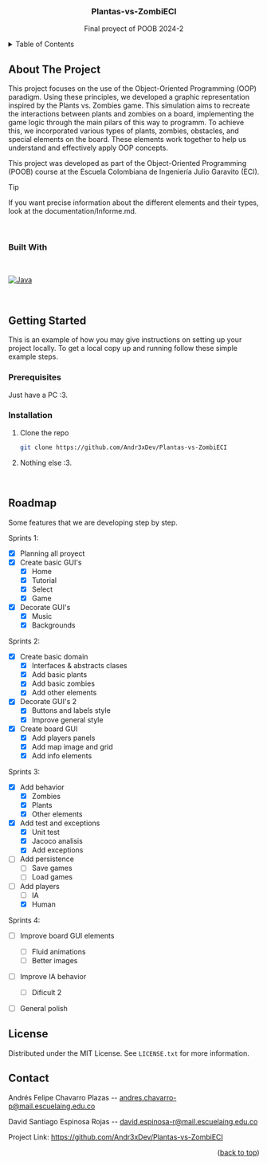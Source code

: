 <!-- Improved compatibility of back to top link: See: https://github.com/othneildrew/Best-README-Template/pull/73 -->
<a id="readme-top"></a>


<!-- PROJECT LOGO -->
<br />
<div align="center">

<h3 align="center">Plantas-vs-ZombiECI</h3>

  <p align="center">
    Final proyect of POOB 2024-2
    <br />
  </p>
</div>

<!-- TABLE OF CONTENTS -->
<details>
  <summary>Table of Contents</summary>
  <ol>
    <li>
      <a href="#about-the-project">About The Project</a>
      <ul>
        <li><a href="#built-with">Built With</a></li>
      </ul>
    </li>
    <li><a href="#roadmap">Roadmap</a></li>
    <li><a href="#license">License</a></li>
    <li><a href="#contact">Contact</a></li>
  </ol>
</details>



<!-- ABOUT THE PROJECT -->
## About The Project

This project focuses on the use of the Object-Oriented Programming (OOP) paradigm. Using these principles, we developed a graphic representation inspired by the Plants vs. Zombies game. This simulation aims to recreate the interactions between plants and zombies on a board, implementing the game logic through the main pilars of this way to programm. To achieve this, we incorporated various types of plants, zombies, obstacles, and special elements on the board. These elements work together to help us understand and effectively apply OOP concepts.

This project was developed as part of the Object-Oriented Programming (POOB) course at the Escuela Colombiana de Ingeniería Julio Garavito (ECI).

> [!TIP]
> If you want precise information about the different elements and their types, look at the documentation/Informe.md.

</br>

### Built With
<br />

[![Java]][java]

</br>

<!-- GETTING STARTED -->
## Getting Started

This is an example of how you may give instructions on setting up your project locally.
To get a local copy up and running follow these simple example steps.


### Prerequisites
Just have a PC :3.

### Installation

1. Clone the repo
   ```sh
   git clone https://github.com/Andr3xDev/Plantas-vs-ZombiECI
   ```
   
2. Nothing else :3.

</br>

<!-- ROADMAP -->
## Roadmap
Some features that we are developing step by step.

Sprints 1: 
- [x] Planning all proyect
- [x] Create basic GUI's
  - [x] Home
  - [x] Tutorial
  - [x] Select
  - [x] Game
- [x] Decorate GUI's
  - [x] Music
  - [x] Backgrounds

Sprints 2:   
- [x] Create basic domain
  - [x] Interfaces & abstracts clases
  - [x] Add basic plants
  - [x] Add basic zombies
  - [x] Add other elements
- [x] Decorate GUI's 2
  - [x] Buttons and labels style
  - [x] Improve general style
- [x] Create board GUI
  - [x] Add players panels
  - [x] Add map image and grid
  - [x] Add info elements

Sprints 3:
- [x] Add behavior
  - [x] Zombies
  - [x] Plants
  - [x] Other elements
- [x] Add test and exceptions
  - [x] Unit test
  - [x] Jacoco analisis
  - [x] Add exceptions
- [ ] Add persistence
  - [ ] Save games
  - [ ] Load games
- [ ] Add players
  - [ ] IA
  - [x] Human

Sprints 4:
- [ ] Improve board GUI elements
  - [ ] Fluid animations
  - [ ] Better images
- [ ] Improve IA behavior
  - [ ] Dificult 2
- [ ] General polish
  


<!-- LICENSE -->
## License

Distributed under the MIT License. See `LICENSE.txt` for more information.



<!-- CONTACT -->
## Contact

Andrés Felipe Chavarro Plazas -- andres.chavarro-p@mail.escuelaing.edu.co

David Santiago Espinosa Rojas -- david.espinosa-r@mail.escuelaing.edu.co

Project Link: https://github.com/Andr3xDev/Plantas-vs-ZombiECI

<p align="right">(<a href="#readme-top">back to top</a>)</p>




<!-- MARKDOWN LINKS & IMAGES -->
<!-- https://www.markdownguide.org/basic-syntax/#reference-style-links -->
[java]: https://img.shields.io/badge/java-%23ED8B00.svg?style=for-the-badge&logo=openjdk&logoColor=white
